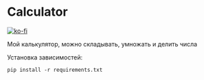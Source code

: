 # Calculator

[![ko-fi](https://ko-fi.com/img/githubbutton_sm.svg)](https://ko-fi.com/Q5Q6G7SO1)

Мой калькулятор, можно складывать, умножать и делить числа

Установка зависимостей:
```
pip install -r requirements.txt
```
